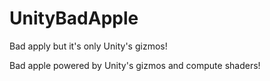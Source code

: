# UnityBadApple
Bad apply but it's only Unity's gizmos! 

Bad apple powered by Unity's gizmos and compute shaders!
